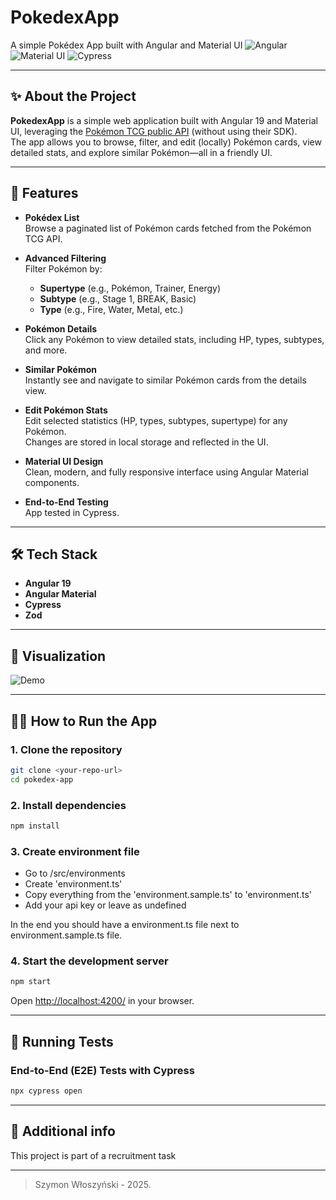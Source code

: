 # PokedexApp

A simple Pokédex App built with Angular and Material UI
![Angular](https://img.shields.io/badge/Angular-19%2B-red?logo=angular) ![Material UI](https://img.shields.io/badge/Material--UI-Design-blue?logo=angular) ![Cypress](https://img.shields.io/badge/Tested%20with-Cypress-6e6e6e?logo=cypress)

---

## ✨ About the Project

**PokedexApp** is a simple web application built with Angular 19 and Material UI, leveraging the [Pokémon TCG public API](https://docs.pokemontcg.io) (without using their SDK).  
The app allows you to browse, filter, and edit (locally) Pokémon cards, view detailed stats, and explore similar Pokémon—all in a friendly UI.

---

## 🚀 Features

- **Pokédex List**  
  Browse a paginated list of Pokémon cards fetched from the Pokémon TCG API.

- **Advanced Filtering**  
  Filter Pokémon by:

  - **Supertype** (e.g., Pokémon, Trainer, Energy)
  - **Subtype** (e.g., Stage 1, BREAK, Basic)
  - **Type** (e.g., Fire, Water, Metal, etc.)

- **Pokémon Details**  
  Click any Pokémon to view detailed stats, including HP, types, subtypes, and more.

- **Similar Pokémon**  
  Instantly see and navigate to similar Pokémon cards from the details view.

- **Edit Pokémon Stats**  
  Edit selected statistics (HP, types, subtypes, supertype) for any Pokémon.  
  Changes are stored in local storage and reflected in the UI.

- **Material UI Design**  
  Clean, modern, and fully responsive interface using Angular Material components.

- **End-to-End Testing**  
  App tested in Cypress.

---

## 🛠️ Tech Stack

- **Angular 19**
- **Angular Material**
- **Cypress**
- **Zod**

---

## 📸 Visualization

![Demo](docs/gif-preview.gif)

---

## 🧑‍💻 How to Run the App

### 1. Clone the repository

```bash
git clone <your-repo-url>
cd pokedex-app
```

### 2. Install dependencies

```bash
npm install
```

### 3. Create environment file

- Go to /src/environments
- Create 'environment.ts'
- Copy everything from the 'environment.sample.ts' to 'environment.ts'
- Add your api key or leave as undefined

In the end you should have a environment.ts file next to environment.sample.ts file.

### 4. Start the development server

```bash
npm start
```

Open [http://localhost:4200/](http://localhost:4200/) in your browser.

---

## 🧪 Running Tests

### End-to-End (E2E) Tests with Cypress

```bash
npx cypress open
```

---

## 📝 Additional info

This project is part of a recruitment task

---

> Szymon Włoszyński - 2025.
